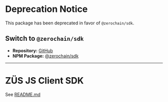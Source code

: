 # Deprecation Notice

This package has been deprecated in favor of `@zerochain/sdk`.  

## Switch to `@zerochain/sdk`  
- **Repository:** [GitHub](https://github.com/0chain/js-sdk)  
- **NPM Package:** [@zerochain/sdk](https://www.npmjs.com/package/@zerochain/sdk)  

--------

# ZÜS JS Client SDK

See [README.md](./lib/js-sdk/README.md)
